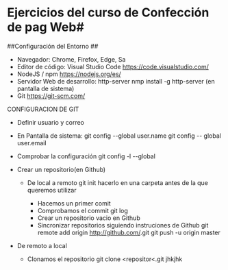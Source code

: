 # Ejercicios del curso de Confección de pag Web#

##Configuración del Entorno ##

- Navegador: Chrome, Firefox, Edge, Sa
- Editor de código: Visual Studio Code
    <https://code.visualstudio.com/>
- NodeJS /  npm
    <https://nodejs.org/es/>
- Servidor Web de desarrollo: http-server 
    nmp install -g http-server (en pantalla de sistema)
- Git
   <https://git-scm.com/>

CONFIGURACION DE GIT

- Definir usuario y correo
- En Pantalla de sistema:
   git config --global user.name <mi nombre de usuario de git>
   git config -- global user.email <mi correo en git>
- Comprobar la configuración
   git config -l --global
- Crear un repositorio(en Github)
  - De local a remoto
     git init <carpeta en la que estamos trabajando> hacerlo en una carpeta antes de la que queremos
    utilizar
    - Hacemos un primer comit
    - Comprobamos el commit
      git log
    - Crear un repositorio vacio en Github
    - Sincronizar repositorios siguiendo instruciones de Github
      git remote add origin http://github.com/<nombre repositorio>.git
      git push -u origin master

 - De remoto a local
   - Clonamos el repositorio
     git clone <repositor<.git jhkjhk

